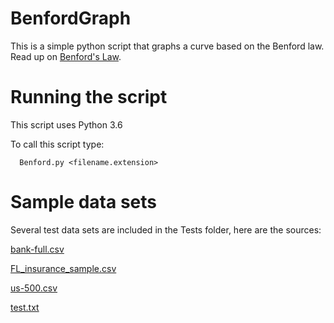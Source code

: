 # BenfordGraph
This is a simple python script that graphs a curve based on the Benford law. Read up on [Benford's Law](https://en.wikipedia.org/wiki/Benford%27s_law).

# Running the script

This script uses Python 3.6

To call this script type:

      Benford.py <filename.extension>

# Sample data sets

Several test data sets are included in the Tests folder, here are the sources:

[bank-full.csv](https://archive.ics.uci.edu/ml/datasets/bank+marketing)

[FL_insurance_sample.csv](https://support.spatialkey.com/spatialkey-sample-csv-data/)

[us-500.csv](https://www.briandunning.com/sample-data/)

[test.txt](http://mathworld.wolfram.com/BenfordsLaw.html)

